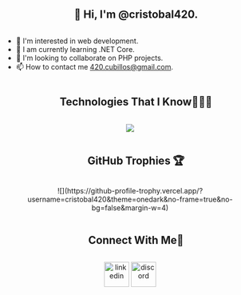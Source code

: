<div id="user-content-toc">
  <ul align="center">
    <summary><h2 style="display: inline-block">👋 Hi, I'm @cristobal420.</h2></summary>
  </ul>
</div>

- 👀 I'm interested in web development.
- 🌱 I am currently learning .NET Core.
- 💞️ I'm looking to collaborate on PHP projects.
- 📫 How to contact me 420.cubillos@gmail.com.

<div id="user-content-toc">
  <ul align="center">
    <summary><h2 style="display: inline-block">Technologies That I Know👨🏻‍💻</h2></summary>
  </ul>
</div>

<p align="center">
  <img src="https://skillicons.dev/icons?i=html,css,js,jquery,php,laravel,cs,dotnet,mysql,vscode,visualstudio,github,discord&perline=14" />
</p>

<div id="user-content-toc">
  <ul align="center">
    <summary><h2 style="display: inline-block">GitHub Trophies 🏆</h2></summary>
  </ul>
</div>

<p align="center">
![](https://github-profile-trophy.vercel.app/?username=cristobal420&theme=onedark&no-frame=true&no-bg=false&margin-w=4)
</p>

<div id="user-content-toc">
  <ul align="center">
    <summary><h2 style="display: inline-block">Connect With Me🤝</h2></summary>
  </ul>
</div>

<p align="center">
<a href="https://www.linkedin.com/in/cristobal-cubillos-19249323b/" target="blank"><img align="center" src="https://user-images.githubusercontent.com/88904952/234979284-68c11d7f-1acc-4f0c-ac78-044e1037d7b0.png" alt="linkedin" height="50" width="50" /></a>
<a href="https://discordapp.com/users/331594274548219907" target="blank"><img align="center" src="https://user-images.githubusercontent.com/88904952/234982627-019fd336-6248-453c-9b05-97c13fd1d207.png" alt="discord" height="50" width="50" /></a>  
</p>
